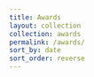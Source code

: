 ```yaml
---
title: Awards
layout: collection
collection: awards
permalink: /awards/
sort_by: date
sort_order: reverse
---
```

